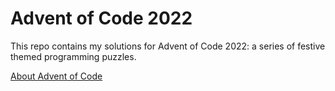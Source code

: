 # Advent of Code 2022

This repo contains my solutions for Advent of Code 2022: a series of festive themed programming puzzles.

[About Advent of Code](https://adventofcode.com/2022/about)